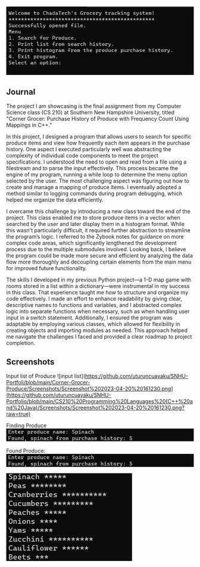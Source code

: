![Welcome](https://github.com/uturuncuayaku/SNHU-Portfolio/blob/main/CS210%20Programming%20Languages%20(C++%20and%20Java)/Screenshots/welcome.png?raw=true)
## Journal
The project I am showcasing is the final assignment from my Computer Science class (CS 210) at Southern New Hampshire University, titled "Corner Grocer: Purchase History of Produce with Frequency Count Using Mappings in C++."

In this project, I designed a program that allows users to search for specific produce items and view how frequently each item appears in the purchase history. One aspect I executed particularly well was abstracting the complexity of individual code components to meet the project specifications. I understood the need to open and read from a file using a filestream and to parse the input effectively. This process became the engine of my program, running a while loop to determine the menu option selected by the user. The most challenging aspect was figuring out how to create and manage a mapping of produce items. I eventually adopted a method similar to logging commands during program debugging, which helped me organize the data efficiently.

I overcame this challenge by introducing a new class toward the end of the project. This class enabled me to store produce items in a vector when searched by the user and later display them in a histogram format. While this wasn't particularly difficult, it required further abstraction to streamline the program’s logic. I referred to the Zybook notes for guidance on more complex code areas, which significantly lengthened the development process due to the multiple submodules involved. Looking back, I believe the program could be made more secure and efficient by analyzing the data flow more thoroughly and decoupling certain elements from the main menu for improved future functionality.

The skills I developed in my previous Python project—a 1-D map game with rooms stored in a list within a dictionary—were instrumental in my success in this class. That experience taught me how to structure and organize my code effectively. I made an effort to enhance readability by giving clear, descriptive names to functions and variables, and I abstracted complex logic into separate functions when necessary, such as when handling user input in a switch statement. Additionally, I ensured the program was adaptable by employing various classes, which allowed for flexibility in creating objects and importing modules as needed. This approach helped me navigate the challenges I faced and provided a clear roadmap to project completion.

Screenshots  
--- 
Input list of Produce
![input list](https://github.com/uturuncuayaku/SNHU-Portfoli/blob/main/Corner-Grocer-Produce/Screenshots/Screenshot%202023-04-20%20161230.png](https://github.com/uturuncuayaku/SNHU-Portfolio/blob/main/CS210%20Programming%20Languages%20(C++%20and%20Java)/Screenshots/Screenshot%202023-04-20%20161230.png?raw=true)   

Finding Produce 
![found](https://github.com/uturuncuayaku/SNHU-Portfolio/blob/main/CS210%20Programming%20Languages%20(C++%20and%20Java)/Screenshots/FoundProduce.png?raw=true)  

Found Produce:  
![list](https://github.com/uturuncuayaku/SNHU-Portfolio/blob/main/CS210%20Programming%20Languages%20(C++%20and%20Java)/Screenshots/FoundProduce.png?raw=true) 

![Histogram](https://github.com/uturuncuayaku/SNHU-Portfolio/blob/main/CS210%20Programming%20Languages%20(C++%20and%20Java)/Screenshots/histogram.png?raw=true)

